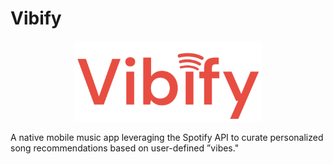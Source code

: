 # Vibify

<!-- PROJECT LOGO -->
<p align="center">
  <img src="frontend/assets/vibify-logo.png" alt="vibify-logo.png" width="300">
</p>

 A native mobile music app leveraging the Spotify API to curate personalized song recommendations based on user-defined ”vibes."
